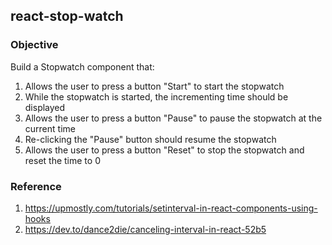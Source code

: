 ## react-stop-watch
### Objective
Build a Stopwatch component that: 

1. Allows the user to press a button "Start" to start the stopwatch
2. While the stopwatch is started, the incrementing time should be displayed
3. Allows the user to press a button "Pause" to pause the stopwatch at the current time
4. Re-clicking the "Pause" button should resume the stopwatch
5. Allows the user to press a button "Reset" to stop the stopwatch and reset the time to 0

### Reference

1. https://upmostly.com/tutorials/setinterval-in-react-components-using-hooks
2. https://dev.to/dance2die/canceling-interval-in-react-52b5